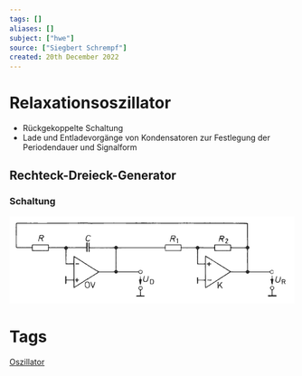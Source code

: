 ```yaml
---
tags: []
aliases: []
subject: ["hwe"]
source: ["Siegbert Schrempf"]
created: 20th December 2022
---
```

# Relaxationsoszillator
- Rückgekoppelte Schaltung
- Lade und Entladevorgänge von Kondensatoren zur Festlegung der Periodendauer und Signalform

## Rechteck-Dreieck-Generator
### Schaltung
![Relaxations-Osz](../assets/Relaxations-Osz.png)

# Tags
[Oszillator](Clock%20Generierung.md)
